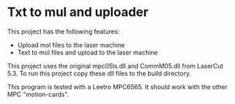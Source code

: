 # Txt to mul and uploader

This project has the following features:
* Upload mol files to the laser machine
* Text to mol files and upload to the laser machine

This project uses the original mpc05ls.dll and CommM05.dll from LaserCut 5.3. To run this project copy these dll files to the build directory.

This program is tested with a Leetro MPC6565. It should work with the other MPC "motion-cards".



